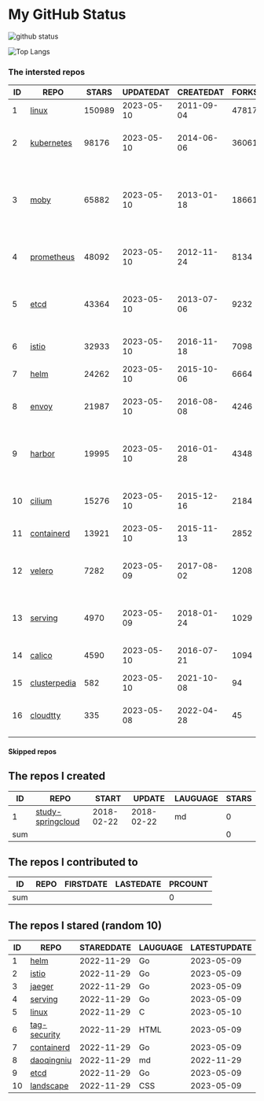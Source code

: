 # My GitHub Status

<img src="https://github-readme-stats-1.yihong0618.vercel.app/api?username=daoqingniu&show_icons=true&&&hide_title=true&count_private=true" alt="github status" />

![Top Langs](https://github-readme-stats-1.yihong0618.vercel.app/api/top-langs/?username=daoqingniu&layout=compact)

<!--START_SECTION:github_repos-->
### The intersted repos
| ID |                              REPO                               | STARS  | UPDATEDAT  | CREATEDAT  | FORKSCOUNT |                                              DESCRIPTIONS                                              |
|----|-----------------------------------------------------------------|--------|------------|------------|------------|--------------------------------------------------------------------------------------------------------|
|  1 | [linux](https://github.com/torvalds/linux)                      | 150989 | 2023-05-10 | 2011-09-04 |      47817 | Linux kernel source tree                                                                               |
|  2 | [kubernetes](https://github.com/kubernetes/kubernetes)          |  98176 | 2023-05-10 | 2014-06-06 |      36061 | Production-Grade Container Scheduling and Management                                                   |
|  3 | [moby](https://github.com/moby/moby)                            |  65882 | 2023-05-10 | 2013-01-18 |      18661 | Moby Project - a collaborative project for the container ecosystem to assemble container-based systems |
|  4 | [prometheus](https://github.com/prometheus/prometheus)          |  48092 | 2023-05-10 | 2012-11-24 |       8134 | The Prometheus monitoring system and time series database.                                             |
|  5 | [etcd](https://github.com/etcd-io/etcd)                         |  43364 | 2023-05-10 | 2013-07-06 |       9232 | Distributed reliable key-value store for the most critical data of a distributed system                |
|  6 | [istio](https://github.com/istio/istio)                         |  32933 | 2023-05-10 | 2016-11-18 |       7098 | Connect, secure, control, and observe services.                                                        |
|  7 | [helm](https://github.com/helm/helm)                            |  24262 | 2023-05-10 | 2015-10-06 |       6664 | The Kubernetes Package Manager                                                                         |
|  8 | [envoy](https://github.com/envoyproxy/envoy)                    |  21987 | 2023-05-10 | 2016-08-08 |       4246 | Cloud-native high-performance edge/middle/service proxy                                                |
|  9 | [harbor](https://github.com/goharbor/harbor)                    |  19995 | 2023-05-10 | 2016-01-28 |       4348 | An open source trusted cloud native registry project that stores, signs, and scans content.            |
| 10 | [cilium](https://github.com/cilium/cilium)                      |  15276 | 2023-05-10 | 2015-12-16 |       2184 | eBPF-based Networking, Security, and Observability                                                     |
| 11 | [containerd](https://github.com/containerd/containerd)          |  13921 | 2023-05-10 | 2015-11-13 |       2852 | An open and reliable container runtime                                                                 |
| 12 | [velero](https://github.com/vmware-tanzu/velero)                |   7282 | 2023-05-09 | 2017-08-02 |       1208 | Backup and migrate Kubernetes applications and their persistent volumes                                |
| 13 | [serving](https://github.com/knative/serving)                   |   4970 | 2023-05-09 | 2018-01-24 |       1029 | Kubernetes-based, scale-to-zero, request-driven compute                                                |
| 14 | [calico](https://github.com/projectcalico/calico)               |   4590 | 2023-05-10 | 2016-07-21 |       1094 | Cloud native networking and network security                                                           |
| 15 | [clusterpedia](https://github.com/clusterpedia-io/clusterpedia) |    582 | 2023-05-10 | 2021-10-08 |         94 | The Encyclopedia of Kubernetes clusters                                                                |
| 16 | [cloudtty](https://github.com/cloudtty/cloudtty)                |    335 | 2023-05-08 | 2022-04-28 |         45 | A Friendly Kubernetes CloudShell (Web Terminal) !                                                      |



#### Skipped repos
<!--END_SECTION:github_repos-->

<!--START_SECTION:my_github-->
## The repos I created
| ID  |                                 REPO                                 |   START    |   UPDATE   | LAUGUAGE | STARS |
|-----|----------------------------------------------------------------------|------------|------------|----------|-------|
|   1 | [study-springcloud](https://github.com/daoqingniu/study-springcloud) | 2018-02-22 | 2018-02-22 | md       |     0 |
| sum |                                                                      |            |            |          |     0 |

## The repos I contributed to
| ID  | REPO | FIRSTDATE | LASTEDATE | PRCOUNT |
|-----|------|-----------|-----------|---------|
| sum |      |           |           |       0 |

## The repos I stared (random 10)
| ID |                          REPO                          | STAREDDATE | LAUGUAGE | LATESTUPDATE |
|----|--------------------------------------------------------|------------|----------|--------------|
|  1 | [helm](https://github.com/helm/helm)                   | 2022-11-29 | Go       | 2023-05-09   |
|  2 | [istio](https://github.com/istio/istio)                | 2022-11-29 | Go       | 2023-05-09   |
|  3 | [jaeger](https://github.com/jaegertracing/jaeger)      | 2022-11-29 | Go       | 2023-05-09   |
|  4 | [serving](https://github.com/knative/serving)          | 2022-11-29 | Go       | 2023-05-09   |
|  5 | [linux](https://github.com/torvalds/linux)             | 2022-11-29 | C        | 2023-05-10   |
|  6 | [tag-security](https://github.com/cncf/tag-security)   | 2022-11-29 | HTML     | 2023-05-09   |
|  7 | [containerd](https://github.com/containerd/containerd) | 2022-11-29 | Go       | 2023-05-09   |
|  8 | [daoqingniu](https://github.com/daoqingniu/daoqingniu) | 2022-11-29 | md       | 2022-11-29   |
|  9 | [etcd](https://github.com/etcd-io/etcd)                | 2022-11-29 | Go       | 2023-05-09   |
| 10 | [landscape](https://github.com/cncf/landscape)         | 2022-11-29 | CSS      | 2023-05-09   |

<!--END_SECTION:my_github-->
